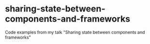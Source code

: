 # sharing-state-between-components-and-frameworks
Code examples from my talk "Sharing state between components and frameworks"
